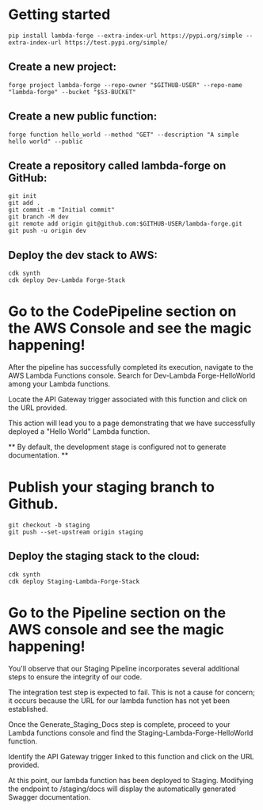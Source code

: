 # Getting started

```
pip install lambda-forge --extra-index-url https://pypi.org/simple --extra-index-url https://test.pypi.org/simple/
```

## Create a new project:

```
forge project lambda-forge --repo-owner "$GITHUB-USER" --repo-name "lambda-forge" --bucket "$S3-BUCKET"
```

## Create a new public function:

```
forge function hello_world --method "GET" --description "A simple hello world" --public
```

## Create a repository called lambda-forge on GitHub:

```
git init
git add .
git commit -m "Initial commit"
git branch -M dev
git remote add origin git@github.com:$GITHUB-USER/lambda-forge.git
git push -u origin dev
```

## Deploy the dev stack to AWS:

```
cdk synth
cdk deploy Dev-Lambda Forge-Stack
```

# Go to the CodePipeline section on the AWS Console and see the magic happening!

After the pipeline has successfully completed its execution, navigate to the AWS Lambda Functions console. Search for Dev-Lambda Forge-HelloWorld among your Lambda functions.

Locate the API Gateway trigger associated with this function and click on the URL provided.

This action will lead you to a page demonstrating that we have successfully deployed a "Hello World" Lambda function.

** By default, the development stage is configured not to generate documentation. **

# Publish your staging branch to Github.

```
git checkout -b staging
git push --set-upstream origin staging
```

## Deploy the staging stack to the cloud:

```
cdk synth
cdk deploy Staging-Lambda-Forge-Stack
```

# Go to the Pipeline section on the AWS console and see the magic happening!

You'll observe that our Staging Pipeline incorporates several additional steps to
ensure the integrity of our code.

The integration test step is expected to fail. This is not a cause for concern; it
occurs because the URL for our lambda function has not yet been established.

Once the Generate_Staging_Docs step is complete, proceed to your Lambda functions
console and find the Staging-Lambda-Forge-HelloWorld function.

Identify the API Gateway trigger linked to this function and click on the URL
provided.

At this point, our lambda function has been deployed to Staging. Modifying the
endpoint to /staging/docs will display the automatically generated Swagger
documentation.
